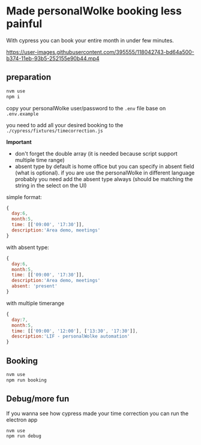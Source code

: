# Made personalWolke booking less painful

With cypress you can book your entire month in under few minutes.


https://user-images.githubusercontent.com/395555/118042743-bd64a500-b374-11eb-93b5-252155e90b44.mp4



## preparation
```bash
nvm use
npm i
```
copy your personalWolke user/password to the `.env` file base on `.env.example`

you need to add all your desired booking to the
`./cypress/fixtures/timecorrection.js`

**Important**
- don't forget the double array (it is needed because script support multiple time range)
- absent type by default is home office but you can specify in absent field (what is optional). if you are use the personalWolke in different language probably you need add the absent type always (should be matching the string in the select on the UI)

simple format:
```js
{
  day:6,
  month:5,
  time: [['09:00', '17:30']],
  description:'Area demo, meetings'
}
```

with absent type:
```js
{
  day:6,
  month:5,
  time: [['09:00', '17:30']],
  description:'Area demo, meetings'
  absent: 'present'
}
```

with multiple timerange
```js
{
  day:7,
  month:5,
  time: [['09:00', '12:00'], ['13:30', '17:30']],
  description:'LIF - personalWolke automation'
}
```

## Booking

```bash
nvm use
npm run booking
```

## Debug/more fun
If you wanna see how cypress made your time correction you can run the electron app

``` bash
nvm use
npm run debug
```
